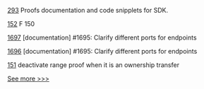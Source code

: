 
[293](https://github.com/hyperledger-labs/orion-server/pull/293) Proofs documentation and code snipplets for SDK.

[152](https://github.com/hyperledger-labs/fabric-token-sdk/pull/152) F 150

[1697](https://github.com/hyperledger/iroha/pull/1697) [documentation] #1695: Clarify different ports for endpoints

[1696](https://github.com/hyperledger/iroha/pull/1696) [documentation] #1695: Clarify different ports for endpoints

[151](https://github.com/hyperledger-labs/fabric-token-sdk/pull/151) deactivate range proof when it is an ownership transfer


[See more >>>](https://start-here.hyperledger.org/pull-requests)

